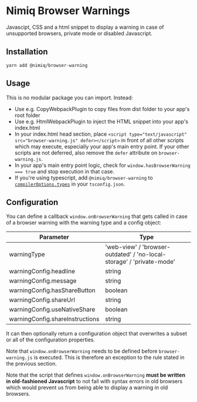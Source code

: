 # Nimiq Browser Warnings

Javascipt, CSS and a html snippet to display a warning in case of unsupported browsers, private mode or disabled Javascript.

## Installation

```
yarn add @nimiq/browser-warning
```

## Usage

This is no modular package you can import. Instead:
* Use e.g. CopyWebpackPlugin to copy files from dist folder to your app's root folder
* Use e.g. HtmlWebpackPlugin to inject the HTML snippet into your app's index.html
* In your index.html head section, place `<script type="text/javascript" src="browser-warning.js" defer></script>` in
  front of all other scripts which may execute, especially your app's main entry point. If your other scripts are not
  deferred, also remove the `defer` attribute on `browser-warning.js`.
* In your app's main entry point logic, check for `window.hasBrowserWarning === true` and stop execution in that case.
* If you're using typescript, add `@nimiq/browser-warning` to
  [`compilerOptions.types`](https://www.typescriptlang.org/docs/handbook/tsconfig-json.html#types-typeroots-and-types)
  in your `tsconfig.json`.

## Configuration

You can define a callback `window.onBrowserWarning` that gets called in case of a browser warning with the warning type
and a config object:

|Parameter|Type|
|---------|----|
|warningType|'web-view' / 'browser-outdated' / 'no-local-storage' / 'private-mode'|
|warningConfig.headline|string|
|warningConfig.message|string|
|warningConfig.hasShareButton|boolean|
|warningConfig.shareUrl|string|
|warningConfig.useNativeShare|boolean|
|warningConfig.shareInstructions|string|

It can then optionally return a configuration object that overwrites a subset or all of the configuration properties.

Note that `window.onBrowserWarning` needs to be defined before `browser-warning.js` is executed. This is therefore an
exception to the rule stated in the previous section.

Note that the script that defines `window.onBrowserWarning` **must be written in old-fashioned Javascript** to not fail
with syntax errors in old browsers which would prevent us from being able to display a warning in old browsers.
